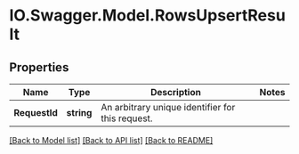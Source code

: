 # IO.Swagger.Model.RowsUpsertResult
## Properties

Name | Type | Description | Notes
------------ | ------------- | ------------- | -------------
**RequestId** | **string** | An arbitrary unique identifier for this request. | 

[[Back to Model list]](../README.md#documentation-for-models) [[Back to API list]](../README.md#documentation-for-api-endpoints) [[Back to README]](../README.md)


